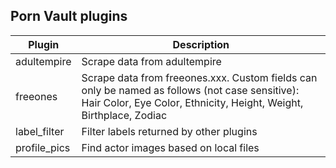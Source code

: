 ## Porn Vault plugins

| Plugin       | Description                                                                                                                                                          |
| ------------ | -------------------------------------------------------------------------------------------------------------------------------------------------------------------- |
| adultempire  | Scrape data from adultempire                                                                                                                                         |
| freeones     | Scrape data from freeones.xxx. Custom fields can only be named as follows (not case sensitive): Hair Color, Eye Color, Ethnicity, Height, Weight, Birthplace, Zodiac |
| label_filter | Filter labels returned by other plugins                                                                                                                              |
| profile_pics | Find actor images based on local files                                                                                                                               |
